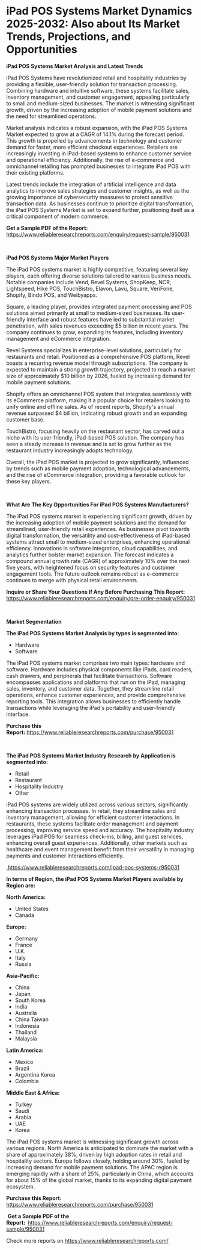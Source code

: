 <p><h1>iPad POS Systems Market Dynamics 2025-2032: Also about Its Market Trends, Projections, and Opportunities</h1></p><p><strong>iPad POS Systems Market Analysis and Latest Trends</strong></p>
<p><p>iPad POS Systems have revolutionized retail and hospitality industries by providing a flexible, user-friendly solution for transaction processing. Combining hardware and intuitive software, these systems facilitate sales, inventory management, and customer engagement, appealing particularly to small and medium-sized businesses. The market is witnessing significant growth, driven by the increasing adoption of mobile payment solutions and the need for streamlined operations.</p><p>Market analysis indicates a robust expansion, with the iPad POS Systems Market expected to grow at a CAGR of 14.1% during the forecast period. This growth is propelled by advancements in technology and customer demand for faster, more efficient checkout experiences. Retailers are increasingly investing in iPad-based systems to enhance customer service and operational efficiency. Additionally, the rise of e-commerce and omnichannel retailing has prompted businesses to integrate iPad POS with their existing platforms.</p><p>Latest trends include the integration of artificial intelligence and data analytics to improve sales strategies and customer insights, as well as the growing importance of cybersecurity measures to protect sensitive transaction data. As businesses continue to prioritize digital transformation, the iPad POS Systems Market is set to expand further, positioning itself as a critical component of modern commerce.</p></p>
<p><strong>Get a Sample PDF of the Report:&nbsp;</strong> <a href="https://www.reliableresearchreports.com/enquiry/request-sample/950031?utm_campaign=3111&utm_medium=2&utm_source=Github&utm_content=ia&utm_term=07032025&utm_id=ipad-pos-systems">https://www.reliableresearchreports.com/enquiry/request-sample/950031</a></p>
<p>&nbsp;</p>
<p><strong>iPad POS Systems Major Market Players</strong></p>
<p><p>The iPad POS systems market is highly competitive, featuring several key players, each offering diverse solutions tailored to various business needs. Notable companies include Vend, Revel Systems, ShopKeep, NCR, Lightspeed, Hike POS, TouchBistro, Elavon, Lavu, Square, VeriFone, Shopify, Bindo POS, and Weibyapps.</p><p>Square, a leading player, provides integrated payment processing and POS solutions aimed primarily at small to medium-sized businesses. Its user-friendly interface and robust features have led to substantial market penetration, with sales revenues exceeding $5 billion in recent years. The company continues to grow, expanding its features, including inventory management and eCommerce integration.</p><p>Revel Systems specializes in enterprise-level solutions, particularly for restaurants and retail. Positioned as a comprehensive POS platform, Revel boasts a recurring revenue model through subscriptions. The company is expected to maintain a strong growth trajectory, projected to reach a market size of approximately $10 billion by 2026, fueled by increasing demand for mobile payment solutions.</p><p>Shopify offers an omnichannel POS system that integrates seamlessly with its eCommerce platform, making it a popular choice for retailers looking to unify online and offline sales. As of recent reports, Shopify's annual revenue surpassed $4 billion, indicating robust growth and an expanding customer base.</p><p>TouchBistro, focusing heavily on the restaurant sector, has carved out a niche with its user-friendly, iPad-based POS solution. The company has seen a steady increase in revenue and is set to grow further as the restaurant industry increasingly adopts technology.</p><p>Overall, the iPad POS market is projected to grow significantly, influenced by trends such as mobile payment adoption, technological advancements, and the rise of eCommerce integration, providing a favorable outlook for these key players.</p></p>
<p>&nbsp;</p>
<p><strong>What Are The Key Opportunities For iPad POS Systems Manufacturers?</strong></p>
<p><p>The iPad POS systems market is experiencing significant growth, driven by the increasing adoption of mobile payment solutions and the demand for streamlined, user-friendly retail experiences. As businesses pivot towards digital transformation, the versatility and cost-effectiveness of iPad-based systems attract small to medium-sized enterprises, enhancing operational efficiency. Innovations in software integration, cloud capabilities, and analytics further bolster market expansion. The forecast indicates a compound annual growth rate (CAGR) of approximately 10% over the next five years, with heightened focus on security features and customer engagement tools. The future outlook remains robust as e-commerce continues to merge with physical retail environments.</p></p>
<p><strong>Inquire or Share Your Questions If Any Before Purchasing This Report:</strong> <a href="https://www.reliableresearchreports.com/enquiry/pre-order-enquiry/950031?utm_campaign=3111&utm_medium=2&utm_source=Github&utm_content=ia&utm_term=07032025&utm_id=ipad-pos-systems">https://www.reliableresearchreports.com/enquiry/pre-order-enquiry/950031</a></p>
<p>&nbsp;</p>
<p><strong>Market Segmentation</strong></p>
<p><strong>The iPad POS Systems Market Analysis by types is segmented into:</strong></p>
<p><ul><li>Hardware</li><li>Software</li></ul></p>
<p><p>The iPad POS systems market comprises two main types: hardware and software. Hardware includes physical components like iPads, card readers, cash drawers, and peripherals that facilitate transactions. Software encompasses applications and platforms that run on the iPad, managing sales, inventory, and customer data. Together, they streamline retail operations, enhance customer experiences, and provide comprehensive reporting tools. This integration allows businesses to efficiently handle transactions while leveraging the iPad's portability and user-friendly interface.</p></p>
<p><strong>Purchase this Report:&nbsp;</strong><a href="https://www.reliableresearchreports.com/purchase/950031?utm_campaign=3111&utm_medium=2&utm_source=Github&utm_content=ia&utm_term=07032025&utm_id=ipad-pos-systems">https://www.reliableresearchreports.com/purchase/950031</a></p>
<p>&nbsp;</p>
<p><strong>The iPad POS Systems Market Industry Research by Application is segmented into:</strong></p>
<p><ul><li>Retail</li><li>Restaurant</li><li>Hospitality Industry</li><li>Other</li></ul></p>
<p><p>iPad POS systems are widely utilized across various sectors, significantly enhancing transaction processes. In retail, they streamline sales and inventory management, allowing for efficient customer interactions. In restaurants, these systems facilitate order management and payment processing, improving service speed and accuracy. The hospitality industry leverages iPad POS for seamless check-ins, billing, and guest services, enhancing overall guest experiences. Additionally, other markets such as healthcare and event management benefit from their versatility in managing payments and customer interactions efficiently.</p></p>
<p><a href="https://www.reliableresearchreports.com/ipad-pos-systems-r950031?utm_campaign=3111&utm_medium=2&utm_source=Github&utm_content=ia&utm_term=07032025&utm_id=ipad-pos-systems">&nbsp;https://www.reliableresearchreports.com/ipad-pos-systems-r950031</a></p>
<p><strong>In terms of Region, the iPad POS Systems Market Players available by Region are:</strong></p>
<p>
    <p> <strong> North America: </strong>
        <ul>
            <li>United States</li>
            <li>Canada</li>
        </ul>
        </p> 
    <p> <strong> Europe: </strong>
        <ul>
            <li>Germany</li>
            <li>France</li>
            <li>U.K.</li>
            <li>Italy</li>
            <li>Russia</li>
        </ul>
        </p> 
    <p> <strong> Asia-Pacific: </strong>
        <ul>
            <li>China</li>
            <li>Japan</li>
            <li>South Korea</li>
            <li>India</li>
            <li>Australia</li>
            <li>China Taiwan</li>
            <li>Indonesia</li>
            <li>Thailand</li>
            <li>Malaysia</li>
        </ul>
        </p> 
    <p> <strong> Latin America: </strong>
        <ul>
            <li>Mexico</li>
            <li>Brazil</li>
            <li>Argentina Korea</li>
            <li>Colombia</li>
        </ul>
        </p> 
    <p> <strong> Middle East & Africa: </strong>
        <ul>
            <li>Turkey</li>
            <li>Saudi</li>
            <li>Arabia</li>
            <li>UAE</li>
            <li>Korea</li>
        </ul>
    </p>
    </p>
<p><p>The iPad POS systems market is witnessing significant growth across various regions. North America is anticipated to dominate the market with a share of approximately 38%, driven by high adoption rates in retail and hospitality sectors. Europe follows closely, holding around 30%, fueled by increasing demand for mobile payment solutions. The APAC region is emerging rapidly with a share of 25%, particularly in China, which accounts for about 15% of the global market, thanks to its expanding digital payment ecosystem.</p></p>
<p><strong>Purchase this Report: </strong><a href="https://www.reliableresearchreports.com/purchase/950031?utm_campaign=3111&utm_medium=2&utm_source=Github&utm_content=ia&utm_term=07032025&utm_id=ipad-pos-systems">https://www.reliableresearchreports.com/purchase/950031</a></p>
<p>&nbsp;<strong>Get a Sample PDF of the Report:&nbsp;&nbsp;</strong><a href="https://www.reliableresearchreports.com/enquiry/request-sample/950031?utm_campaign=3111&utm_medium=2&utm_source=Github&utm_content=ia&utm_term=07032025&utm_id=ipad-pos-systems">https://www.reliableresearchreports.com/enquiry/request-sample/950031</a></p>
<p><strong></strong></p>
<p>Check more reports on <a href="https://www.reliableresearchreports.com/?utm_campaign=3111&utm_medium=2&utm_source=Github&utm_content=ia&utm_term=07032025&utm_id=ipad-pos-systems">https://www.reliableresearchreports.com/</a></p>